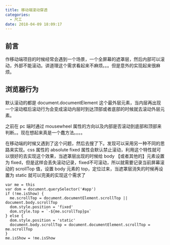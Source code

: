 ```yaml
---
title: 移动端滚动穿透
categories:
  - 尺工
date: 2018-04-09 18:09:17
---
```

<p></p>
<!-- more -->

## 前言
作移动端项目的时候经常会遇到一个场景，一个全屏幕的遮罩层，然后内部可以滚动，外部不能滚动。讲道理这个需求看起来不麻烦。。。但是意外的实现起来很麻烦。

## 浏览器行为
默认滚动的都是 document.documentElement 这个最外层元素，当内层再出现一个滚动框后滚动行为会变成滚动内层时到达顶部或者底部的时候就去滚动外层元素。

之前在 pc 端时通过 mousewheel 属性的方向以及内部是否滚动到底部和顶部来判断。。现在想起来真是一个蠢方法。。。。

在移动端的时候又遇到了这个问题，然后去搜了下。发现可以采用另一种不同的思路来实现。css 属性的 absolute fixed 属性会默认禁止滚动，利用这个特性就可以很好的去实现这个效果，当遮罩层出现的时候给 body 【或者其他的】元素设置为 fixed，但是这样会丢失滚动记录，fixed不可滚动，所以就需要记录当前屏幕滚动的 scrollTop 值，设置 body 元素的 top，定位过来，当遮罩层消失的时候再设置为 static 就可以完美的实现这个需求了

```
var me = this
var dom = document.querySelector('#app')
if (!me.isShow) {
  me.scrollTop = document.documentElement.scrollTop || document.body.scrollTop
  dom.style.position = 'fixed'
  dom.style.top = `-${me.scrollTop}px`
} else {
  dom.style.position = 'static'
  document.body.scrollTop = document.documentElement.scrollTop = me.scrollTop
}
me.isShow = !me.isShow
```